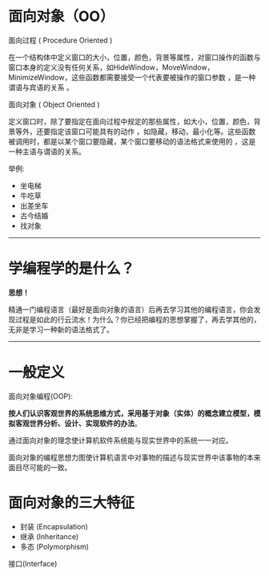 # 面向对象（OO）

面向过程 ( Procedure Oriented )

在一个结构体中定义窗口的大小，位置，颜色，背景等属性，对窗口操作的函数与窗口本身的定义没有任何关系，如HideWindow，MoveWindow，MinimizeWindow，这些函数都需要接受一个代表要被操作的窗口参数 ，是一种谓语与宾语的关系 。

面向对象 ( Object Oriented )

定义窗口时，除了要指定在面向过程中规定的那些属性，如大小，位置，颜色，背景等外，还要指定该窗口可能具有的动作 ，如隐藏，移动，最小化等。这些函数被调用时，都是以某个窗口要隐藏，某个窗口要移动的语法格式来使用的 ，这是一种主语与谓语的关系。

 

举例:

- 坐电梯
- 牛吃草
- 出差坐车
- 古今结婚
- 找对象

 

------

 

# 学编程学的是什么？

**思想！**

精通一门编程语言（最好是面向对象的语言）后再去学习其他的编程语言，你会发现过程是如此的行云流水！为什么？你已经把编程的思想掌握了，再去学其他的，无非是学习一种新的语法格式了。 

 

 

------

# 一般定义

面向对象编程(OOP):

**按人们认识客观世界的系统思维方式，采用基于对象（实体）的概念建立模型，模拟客观世界分析、设计、实现软件的办法**。

通过面向对象的理念使计算机软件系统能与现实世界中的系统一一对应。 

面向对象的编程思想力图使计算机语言中对事物的描述与现实世界中该事物的本来面目尽可能的一致。 

 

 

 

# 面向对象的三大特征

- 封装 (Encapsulation)
- 继承 (Inheritance)
- 多态 (Polymorphism)

 

接口(Interface)